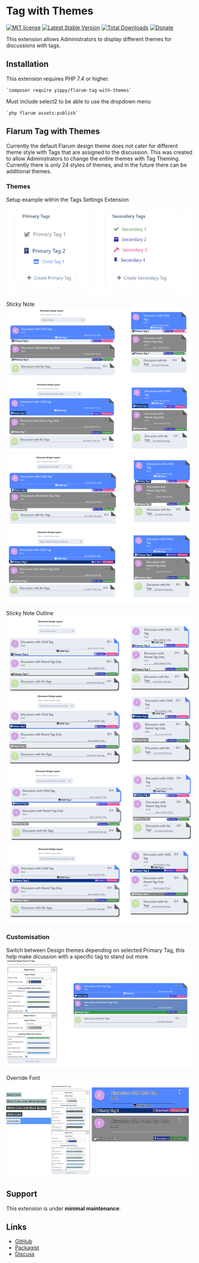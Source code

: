 # Tag with Themes

[![MIT license](https://img.shields.io/badge/license-MIT-blue.svg)](https://github.com/Yippy/flarum-tag-with-themes/blob/main/LICENSE) [![Latest Stable Version](https://img.shields.io/packagist/v/yippy/flarum-tag-with-themes.svg)](https://packagist.org/packages/yippy/flarum-tag-with-themes) [![Total Downloads](https://img.shields.io/packagist/dt/yippy/flarum-tag-with-themes.svg)](https://packagist.org/packages/yippy/flarum-tag-with-themes) [![Donate](https://img.shields.io/badge/-Buy%20Me%20a%20Coffee-ff5f5f?logo=ko-fi&logoColor=white)](https://www.buymeacoffee.com/yippy)

This extension allows Administrators to display different themes for discussions with tags.

## Installation

This extension requires PHP 7.4 or higher.

    `composer require yippy/flarum-tag-with-themes`

Must include select2 to be able to use the dropdown menu

    `php flarum assets:publish`

## Flarum Tag with Themes

Currently the default Flarum design theme does not cater for different theme style with Tags that are assigned to the discussion. This was created to allow Administrators to change the entire themes with Tag Theming. Currently there is only 24 styles of themes, and in the future there can be additional themes. 

### Themes

Setup example within the Tags Settings Extension
![Tag Setup](/assets/images/tag_setup.png)

Sticky Note 
![Sticky Note Theme](/assets/images/sticky_note_theme.png)
![Sticky Note (Primary Tag) Theme](/assets/images/sticky_note_theme_-_primary_tag.png)
![Sticky Note (Primary Tab) Theme](/assets/images/sticky_note_theme_-_primary_tab.png)
![Sticky Note (Primary Banner) Theme](/assets/images/sticky_note_theme_-_primary_banner.png)

Sticky Note Outline
![Sticky Note Outline Theme](/assets/images/sticky_note_outline_theme.png)
![Sticky Note Outline (Primary Tag) Theme](/assets/images/sticky_note_outline_theme_-_primary_tag.png)
![Sticky Note Outline (Primary Tab) Theme](/assets/images/sticky_note_outline_theme_-_primary_tab.png)
![Sticky Note Outline (Primary Banner) Theme](/assets/images/sticky_note_outline_theme_-_primary_banner.png)

### Customisation
Switch between Design themes depending on selected Primary Tag, this help make dicussion with a specific tag to stand out more.
![Customising design by tags](/assets/images/customising_design_by_tags_example.png)

Override Font
![Customising design by tags fot](/assets/images/customising_design_by_tags_font_example.png)

## Support

This extension is under **minimal maintenance**.

## Links

- [GitHub](https://github.com/Yippy/flarum-tag-with-themes)
- [Packagist](https://packagist.org/packages/yippy/flarum-tag-with-themes)
- [Discuss](https://discuss.flarum.org/d/34412-tag-with-themes)
